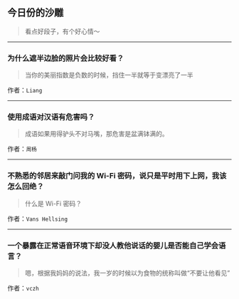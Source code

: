 ## 今日份的沙雕

> 看点好段子，有个好心情～


 
---

### 为什么遮半边脸的照片会比较好看？

> 当你的美丽指数是负数的时候，挡住一半就等于变漂亮了一半


作者：`Liang`

---

### 使用成语对汉语有危害吗？

> 成语如果用得驴头不对马嘴，那危害是盆满钵满的。


作者：`周杨`

---

### 不熟悉的邻居来敲门问我的 Wi-Fi 密码，说只是平时用下上网，我该怎么回绝？

> 什么是 Wi-Fi 密码？


作者：`Vans Hellsing`

---

### 一个暴露在正常语音环境下却没人教他说话的婴儿是否能自己学会语言？

> 嗯，根据我妈妈的说法，我一岁的时候以为食物的统称叫做“不要让他看见”


作者：`vczh`